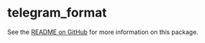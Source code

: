 # telegram_format

See the [README on GitHub](https://github.com/EdJoPaTo/telegram-format#readme)
for more information on this package.
